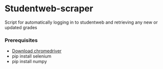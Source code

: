# Studentweb-scraper
Script for automatically logging in to studentweb and retrieving any new or updated grades

### Prerequisites
* [Download chromedriver](https://chromedriver.storage.googleapis.com/index.html?path=2.42/)
* pip install selenium
* pip install numpy
